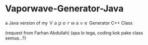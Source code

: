 # Vaporwave-Generator-Java
a Java version of my Ｖａｐｏｒｗａｖｅ Generator C++ Class

(request from Farhan Abdullah)
(apa lo tega, coding kok pake class semua...?)
